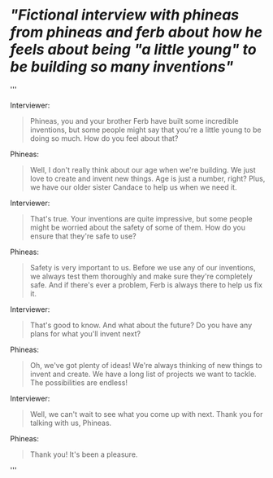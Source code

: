# *"Fictional interview with phineas from phineas and ferb about how he feels about being "a little young" to be building so many inventions"*
'''

Interviewer:  
>Phineas, you and your brother Ferb have built some incredible inventions, but some people might say that you're a little young to be doing so much. How do you feel about that?

Phineas: 
>Well, I don't really think about our age when we're building. We just love to create and invent new things. Age is just a number, right? Plus, we have our older sister Candace to help us when we need it.

Interviewer: 
>That's true. Your inventions are quite impressive, but some people might be worried about the safety of some of them. How do you ensure that they're safe to use?

Phineas: 
>Safety is very important to us. Before we use any of our inventions, we always test them thoroughly and make sure they're completely safe. And if there's ever a problem, Ferb is always there to help us fix it.

Interviewer: 
>That's good to know. And what about the future? Do you have any plans for what you'll invent next?

Phineas: 
>Oh, we've got plenty of ideas! We're always thinking of new things to invent and create. We have a long list of projects we want to tackle. The possibilities are endless!

Interviewer: 
>Well, we can't wait to see what you come up with next. Thank you for talking with us, Phineas.

Phineas: 
>Thank you! It's been a pleasure.

'''